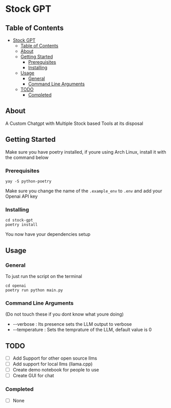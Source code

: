 # Stock GPT

## Table of Contents

- [Stock GPT](#stock-gpt)
  - [Table of Contents](#table-of-contents)
  - [About ](#about-)
  - [Getting Started ](#getting-started-)
    - [Prerequisites](#prerequisites)
    - [Installing](#installing)
  - [Usage ](#usage-)
    - [General](#general)
    - [Command Line Arguments](#command-line-arguments)
  - [TODO](#todo)
    - [Completed](#completed)

## About <a name = "about"></a>

A Custom Chatgpt with Multiple Stock based Tools at its disposal

## Getting Started <a name = "getting_started"></a>

Make sure you have poetry installed, if youre using Arch Linux, install it with the command below

### Prerequisites

```
yay -S python-poetry
```

Make sure you change the name of the `.example_env`
to `.env` and add your Openai API key

### Installing

```
cd stock-gpt
poetry install
```

You now have your dependencies setup

## Usage <a name = "usage"></a>

### General<a name = "general"></a>

To just run the script on the terminal

```
cd openai
poetry run python main.py
```

### Command Line Arguments<a name = "command-line-arguments"></a>

(Do not touch these if you dont know what youre doing)

- --verbose : Its presence sets the LLM output to verbose
- --temperature : Sets the temprature of the LLM, default value is 0 

## TODO
- [ ] Add Support for other open source llms
- [ ] Add support for local llms (llama.cpp)
- [ ] Create demo notebook for people to use
- [ ] Create GUI for chat    

### Completed 
- [ ] None